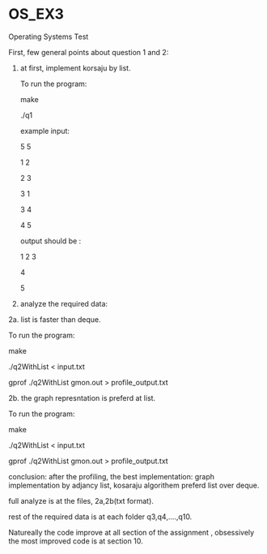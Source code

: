 # OS_EX3
Operating Systems Test

First, few general points about question 1 and 2:

1.  at first, implement korsaju by list.
   
    To run the program:
    
    make

    ./q1


    example input:

    5 5

    1 2

    2 3

    3 1

    3 4

    4 5

    output should be :

    1 2 3 

    4 

    5 

3. analyze the required data: 

2a. list is faster than deque.

   To run the program:
   
   make
   
   ./q2WithList < input.txt  
   
   gprof ./q2WithList gmon.out > profile_output.txt

2b. the graph represntation is preferd at list.

   To run the program:

   make
   
   ./q2WithList < input.txt  
   
   gprof ./q2WithList gmon.out > profile_output.txt

conclusion: after the profiling, the best implementation: graph implementation by adjancy list, kosaraju algorithem preferd list over deque.

full analyze is at the files, 2a,2b(txt format).

rest of the required data is at each folder q3,q4,....,q10.

Natureally the code improve at all section of the assignment , obsessively the most improved code is at section 10.
